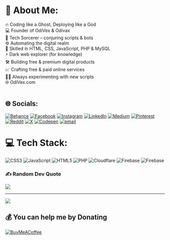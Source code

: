 # 💫 About Me:
🔥 Coding like a Ghost, Deploying like a God<br>💻 Founder of OdiVex & Odivax<br>👾 Tech Sorcerer – conjuring scripts & bots<br>⚙️ Automating the digital realm<br>🔧 Skilled in HTML, CSS, JavaScript, PHP & MySQL<br>⚡ Dark web explorer (for knowledge)<br>🛠️ Building free & premium digital products<br>📈 Crafting free & paid online services<br>👨‍💻 Always experimenting with new scripts<br>🌐 OdiVex.com<br><br>


## 🌐 Socials:
[![Behance](https://img.shields.io/badge/Behance-1769ff?logo=behance&logoColor=white)](https://behance.net/vaibhavpatidarbhoot) [![Facebook](https://img.shields.io/badge/Facebook-%231877F2.svg?logo=Facebook&logoColor=white)](https://facebook.com/vaibhavpatidarbhoot) [![Instagram](https://img.shields.io/badge/Instagram-%23E4405F.svg?logo=Instagram&logoColor=white)](https://instagram.com/vaibhavpatidarbhoot) [![LinkedIn](https://img.shields.io/badge/LinkedIn-%230077B5.svg?logo=linkedin&logoColor=white)](https://linkedin.com/in/vaibhavpatidarbhoot) [![Medium](https://img.shields.io/badge/Medium-12100E?logo=medium&logoColor=white)](https://medium.com/@vaibhavpatidarbhoot) [![Pinterest](https://img.shields.io/badge/Pinterest-%23E60023.svg?logo=Pinterest&logoColor=white)](https://pinterest.com/vaibhavpatidarbhoot) [![Reddit](https://img.shields.io/badge/Reddit-%23FF4500.svg?logo=Reddit&logoColor=white)](https://reddit.com/user/vaibhavpatidarbhoot) [![X](https://img.shields.io/badge/X-black.svg?logo=X&logoColor=white)](https://x.com/vaibhavpatidarbhoot) [![Codepen](https://img.shields.io/badge/Codepen-000000?logo=codepen&logoColor=white)](https://codepen.io/vaibhavpatidarbhoot) [![email](https://img.shields.io/badge/Email-D14836?logo=gmail&logoColor=white)](mailto:vaibhavpatidarbhoot@gmail.com) 

# 💻 Tech Stack:
![CSS3](https://img.shields.io/badge/css3-%231572B6.svg?style=flat&logo=css3&logoColor=white) ![JavaScript](https://img.shields.io/badge/javascript-%23323330.svg?style=flat&logo=javascript&logoColor=%23F7DF1E) ![HTML5](https://img.shields.io/badge/html5-%23E34F26.svg?style=flat&logo=html5&logoColor=white) ![PHP](https://img.shields.io/badge/php-%23777BB4.svg?style=flat&logo=php&logoColor=white) ![Cloudflare](https://img.shields.io/badge/Cloudflare-F38020?style=flat&logo=Cloudflare&logoColor=white) ![Firebase](https://img.shields.io/badge/firebase-%23039BE5.svg?style=flat&logo=firebase) ![Firebase](https://img.shields.io/badge/firebase-a08021?style=flat&logo=firebase&logoColor=ffcd34)

### ✍️ Random Dev Quote
![](https://quotes-github-readme.vercel.app/api?type=vetical&theme=radical)

---
[![](https://visitcount.itsvg.in/api?id=VaibhavPatidarBhoot&icon=2&color=0)](https://visitcount.itsvg.in)

  ## 💰 You can help me by Donating
  [![BuyMeACoffee](https://img.shields.io/badge/Buy%20Me%20a%20Coffee-ffdd00?style=for-the-badge&logo=buy-me-a-coffee&logoColor=black)](https://buymeacoffee.com/bhoot) 

  
<!-- Proudly created with GPRM ( https://gprm.itsvg.in ) -->
